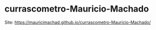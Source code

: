 # currascometro-Mauricio-Machado
Site: https://mauricimachad.github.io/currascometro-Mauricio-Machado/
